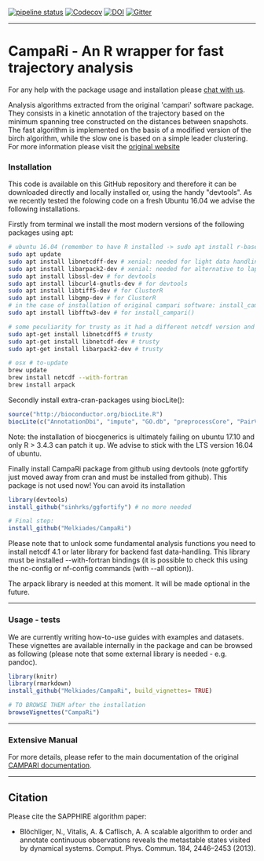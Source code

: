 <!---
[![AppVeyor Build Status](https://ci.appveyor.com/api/projects/status/github/BioinformaticsFMRP/TCGAbiolinks?branch=master&svg=true)](https://ci.appveyor.com/project/BioinformaticsFMRP/TCGAbiolinks)
[![codecov.io](https://codecov.io/github/BioinformaticsFMRP/TCGAbiolinks/coverage.svg?branch=master)](https://codecov.io/github/BioinformaticsFMRP/TCGAbiolinks?branch=master)
[![bioc](http://www.bioconductor.org/shields/downloads/TCGAbiolinks.svg)](http://bioconductor.org/packages/stats/bioc/TCGAbiolinks.html)
[![bioc](http://www.bioconductor.org/shields/years-in-bioc/TCGAbiolinks.svg)](http://bioconductor.org/packages/TCGAbiolinks/)
[![bioc](http://bioconductor.org/shields/availability/devel/TCGAbiolinks.svg)](http://bioconductor.org/packages/TCGAbiolinks/)

[![codecov](https://codecov.io/gh/Melkiades/CampaRi/branch/master/graph/badge.svg)](https://codecov.io/gh/Melkiades/CampaRi)
-->
[![pipeline status](https://gitlab.com/CaflischLab/CampaRi/badges/master/pipeline.svg)](https://gitlab.com/CaflischLab/CampaRi/commits/master)
[![Codecov](https://img.shields.io/codecov/c/github/codecov/example-python.svg)](https://codecov.io/gl/CaflischLab/CampaRi)
[![DOI](https://zenodo.org/badge/68593949.svg)](https://zenodo.org/badge/latestdoi/68593949)
[![Gitter](https://badges.gitter.im/gitterHQ/gitter.png)](https://gitter.im/CampaRi_chatroom/)


------------------------------------------------------------------------
# CampaRi - An R wrapper for fast trajectory analysis

For any help with the package usage and installation please [chat with us](https://gitter.im/CampaRi_chatroom/).

Analysis algorithms extracted from the original 'campari' software package.
They consists in a kinetic annotation of the trajectory based on the minimum spanning tree constructed on the distances between snapshots. The fast algorithm is implemented on the basis of a modified version of the birch algorithm, while the slow one is based on a simple leader clustering. For more information please visit the [original website](http://campari.sourceforge.net/index.html)

### Installation ###

This code is available on this GitHub repository and therefore it can be downloaded directly and locally installed or, using the handy "devtools".
As we recently tested the folowing code on a fresh Ubuntu 16.04 we advise the following installations. 

Firstly from terminal we install the most modern versions of the following packages using apt:
```sh
# ubuntu 16.04 (remember to have R installed -> sudo apt install r-base*)
sudo apt update 
sudo apt install libnetcdff-dev # xenial: needed for light data handling
sudo apt install libarpack2-dev # xenial: needed for alternative to lapack spectral decomposition of matrices
sudo apt install libssl-dev # for devtools
sudo apt install libcurl4-gnutls-dev # for devtools
sudo apt install libtiff5-dev # for ClusterR
sudo apt install libgmp-dev # for ClusterR
# in the case of installation of original campari software: install_campari()
sudo apt install libfftw3-dev # for install_campari()

# some peculiarity for trusty as it had a different netcdf version and installation procedure
sudo apt-get install libnetcdff5 # trusty
sudo apt-get install libnetcdf-dev # trusty
sudo apt-get install libarpack2-dev # trusty

# osx # to-update 
brew update
brew install netcdf --with-fortran
brew install arpack
```

Secondly install extra-cran-packages using biocLite():
```R
source("http://bioconductor.org/biocLite.R") 
biocLite(c("AnnotationDbi", "impute", "GO.db", "preprocessCore", "PairViz")) 
```
Note: the installation of biocgenerics is ultimately failing on ubuntu 17.10 and only R > 3.4.3 can patch it up. We advise to stick with the LTS version 16.04 of ubuntu.

Finally install CampaRi package from github using devtools (note ggfortify just moved away from cran and must be installed from github). This package is not used now! You can avoid its installation
```R
library(devtools)
install_github("sinhrks/ggfortify") # no more needed

# Final step:
install_github("Melkiades/CampaRi")
```

Please note that to unlock some fundamental analysis functions you need to install netcdf 4.1 or later library for backend fast data-handling.
This library must be installed --with-fortran bindings (it is possible to check this using the nc-config or nf-config commands (with --all option)).

The arpack library is needed at this moment. It will be made optional in the future.

------------------------------------------------------------------------
### Usage - tests ###

We are currently writing how-to-use guides with examples and datasets. These vignettes are available internally in the package and can be browsed as following (please note that some external library is needed - e.g. pandoc).

```R
library(knitr)
library(rmarkdown)
install_github("Melkiades/CampaRi", build_vignettes= TRUE)

# TO BROWSE THEM after the installation
browseVignettes("CampaRi") 
```


------------------------------------------------------------------------
### Extensive Manual ###

For more details, please refer to the main documentation of the original [CAMPARI documentation](http://campari.sourceforge.net/documentation.html).


------------------------------------------------------------------------

## Citation

Please cite the SAPPHIRE algorithm paper: 

* Blöchliger, N., Vitalis, A. & Caflisch, A. A scalable algorithm to order and annotate continuous observations reveals the metastable states visited by dynamical systems. Comput. Phys. Commun. 184, 2446–2453 (2013).
<!---
[![doi](https://img.shields.io/badge/doi-10.1093/nar/gkv1507-green.svg?style=flat)](http://dx.doi.org/10.1093/nar/gkv1507) [![citation](https://img.shields.io/badge/cited%20by-18-green.svg?style=flat)](https://scholar.google.com.hk/scholar?oi=bibs&hl=en&cites=6029790855238928406) [![Altmetric](https://img.shields.io/badge/Altmetric-27-green.svg?style=flat)](https://www.altmetric.com/details/4919535)
-->

